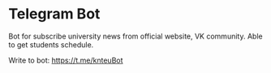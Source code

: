 # Telegram Bot
Bot for subscribe university news from official website, VK community. Able to get students schedule.

Write to bot: https://t.me/knteuBot
